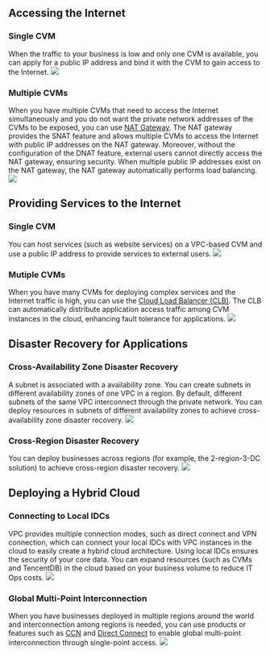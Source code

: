 ## Accessing the Internet
### Single CVM
When the traffic to your business is low and only one CVM is available, you can apply for a public IP address and bind it with the CVM to gain access to the Internet.
![](https://main.qcloudimg.com/raw/fb98506f00fb522bd6d120e6ccf9b957.png)

### Multiple CVMs
When you have multiple CVMs that need to access the Internet simultaneously and you do not want the private network addresses of the CVMs to be exposed, you can use [NAT Gateway](https://cloud.tencent.com/document/product/552). The NAT gateway provides the SNAT feature and allows multiple CVMs to access the Internet with public IP addresses on the NAT gateway. Moreover, without the configuration of the DNAT feature, external users cannot directly access the NAT gateway, ensuring security. When multiple public IP addresses exist on the NAT gateway, the NAT gateway automatically performs load balancing.
![](https://main.qcloudimg.com/raw/9abb0e48ea6c36b07d53b6a02e703918.png)

## Providing Services to the Internet
### Single CVM
You can host services (such as website services) on a VPC-based CVM and use a public IP address to provide services to external users.
![](https://main.qcloudimg.com/raw/fb98506f00fb522bd6d120e6ccf9b957.png)

### Mutiple CVMs
When you have many CVMs for deploying complex services and the Internet traffic is high, you can use the [Cloud Load Balancer (CLB)](https://cloud.tencent.com/document/product/214). The CLB can automatically distribute application access traffic among CVM instances in the cloud, enhancing fault tolerance for applications.
![](https://main.qcloudimg.com/raw/1acf28ecd51df472da98e5ad6c270e8f.png)

## Disaster Recovery for Applications
### Cross-Availability Zone Disaster Recovery
A subnet is associated with a availability zone. You can create subnets in different availability zones of one VPC in a region. By default, different subnets of the same VPC interconnect through the private network. You can deploy resources in subnets of different availability zones to achieve cross-availability zone disaster recovery.
![](https://main.qcloudimg.com/raw/b12f674709f77926154f8ccee6c636e8.png)

### Cross-Region Disaster Recovery
You can deploy businesses across regions (for example, the 2-region-3-DC solution) to achieve cross-region disaster recovery.
![](https://main.qcloudimg.com/raw/690af219dc4f4f3cfe6cef54259789ac.png)

## Deploying a Hybrid Cloud
### Connecting to Local IDCs
VPC provides multiple connection modes, such as direct connect and VPN connection, which can connect your local IDCs with VPC instances in the cloud to easily create a hybrid cloud architecture. Using local IDCs ensures the security of your core data. You can expand resources (such as CVMs and TencentDB) in the cloud based on your business volume to reduce IT Ops costs.
![](https://main.qcloudimg.com/raw/013d4f4b17c0996f70f2f73a99ba687c.png)

### Global Multi-Point Interconnection
When you have businesses deployed in multiple regions around the world and interconnection among regions is needed, you can use products or features such as [CCN](https://cloud.tencent.com/document/product/877) and [Direct Connect](https://cloud.tencent.com/document/product/216) to enable global multi-point interconnection through single-point access.
![](https://main.qcloudimg.com/raw/0f40ad294f674a9befb85aaa73bf5720.png)
